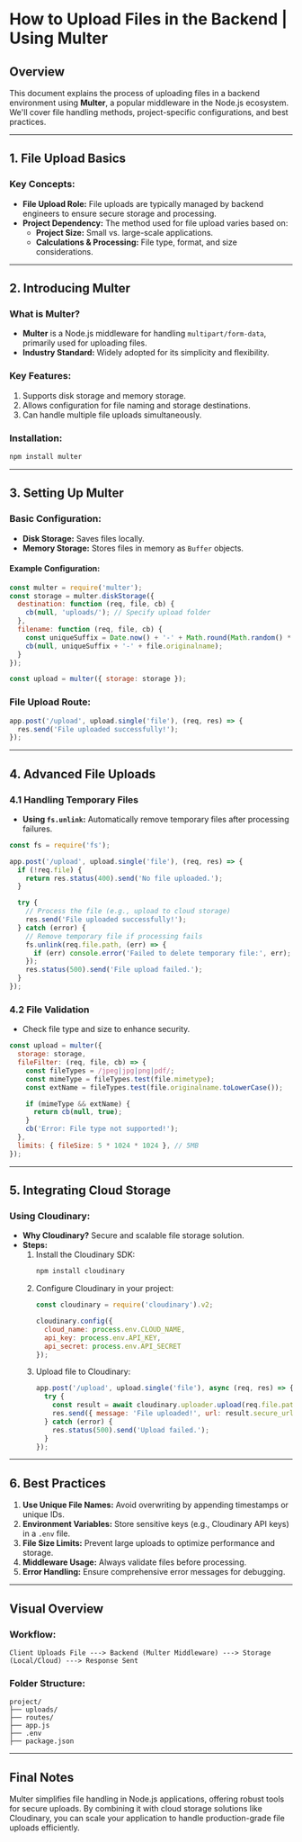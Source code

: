 # How to Upload Files in the Backend | Using Multer

## Overview
This document explains the process of uploading files in a backend environment using **Multer**, a popular middleware in the Node.js ecosystem. We'll cover file handling methods, project-specific configurations, and best practices.

---

## 1. File Upload Basics
### Key Concepts:
- **File Upload Role:** File uploads are typically managed by backend engineers to ensure secure storage and processing.
- **Project Dependency:** The method used for file upload varies based on:
  - **Project Size:** Small vs. large-scale applications.
  - **Calculations & Processing:** File type, format, and size considerations.

---

## 2. Introducing Multer
### What is Multer?
- **Multer** is a Node.js middleware for handling `multipart/form-data`, primarily used for uploading files.
- **Industry Standard:** Widely adopted for its simplicity and flexibility.

### Key Features:
1. Supports disk storage and memory storage.
2. Allows configuration for file naming and storage destinations.
3. Can handle multiple file uploads simultaneously.

### Installation:
```bash
npm install multer
```

---

## 3. Setting Up Multer
### Basic Configuration:
- **Disk Storage:** Saves files locally.
- **Memory Storage:** Stores files in memory as `Buffer` objects.

#### Example Configuration:
```javascript
const multer = require('multer');
const storage = multer.diskStorage({
  destination: function (req, file, cb) {
    cb(null, 'uploads/'); // Specify upload folder
  },
  filename: function (req, file, cb) {
    const uniqueSuffix = Date.now() + '-' + Math.round(Math.random() * 1E9);
    cb(null, uniqueSuffix + '-' + file.originalname);
  }
});

const upload = multer({ storage: storage });
```

### File Upload Route:
```javascript
app.post('/upload', upload.single('file'), (req, res) => {
  res.send('File uploaded successfully!');
});
```

---

## 4. Advanced File Uploads
### 4.1 Handling Temporary Files
- **Using `fs.unlink`:** Automatically remove temporary files after processing failures.
```javascript
const fs = require('fs');

app.post('/upload', upload.single('file'), (req, res) => {
  if (!req.file) {
    return res.status(400).send('No file uploaded.');
  }

  try {
    // Process the file (e.g., upload to cloud storage)
    res.send('File uploaded successfully!');
  } catch (error) {
    // Remove temporary file if processing fails
    fs.unlink(req.file.path, (err) => {
      if (err) console.error('Failed to delete temporary file:', err);
    });
    res.status(500).send('File upload failed.');
  }
});
```

### 4.2 File Validation
- Check file type and size to enhance security.
```javascript
const upload = multer({
  storage: storage,
  fileFilter: (req, file, cb) => {
    const fileTypes = /jpeg|jpg|png|pdf/;
    const mimeType = fileTypes.test(file.mimetype);
    const extName = fileTypes.test(file.originalname.toLowerCase());

    if (mimeType && extName) {
      return cb(null, true);
    }
    cb('Error: File type not supported!');
  },
  limits: { fileSize: 5 * 1024 * 1024 }, // 5MB
});
```

---

## 5. Integrating Cloud Storage
### Using Cloudinary:
- **Why Cloudinary?** Secure and scalable file storage solution.
- **Steps:**
  1. Install the Cloudinary SDK:
     ```bash
     npm install cloudinary
     ```
  2. Configure Cloudinary in your project:
     ```javascript
     const cloudinary = require('cloudinary').v2;

     cloudinary.config({
       cloud_name: process.env.CLOUD_NAME,
       api_key: process.env.API_KEY,
       api_secret: process.env.API_SECRET
     });
     ```
  3. Upload file to Cloudinary:
     ```javascript
     app.post('/upload', upload.single('file'), async (req, res) => {
       try {
         const result = await cloudinary.uploader.upload(req.file.path);
         res.send({ message: 'File uploaded!', url: result.secure_url });
       } catch (error) {
         res.status(500).send('Upload failed.');
       }
     });
     ```

---

## 6. Best Practices
1. **Use Unique File Names:** Avoid overwriting by appending timestamps or unique IDs.
2. **Environment Variables:** Store sensitive keys (e.g., Cloudinary API keys) in a `.env` file.
3. **File Size Limits:** Prevent large uploads to optimize performance and storage.
4. **Middleware Usage:** Always validate files before processing.
5. **Error Handling:** Ensure comprehensive error messages for debugging.

---

## Visual Overview
### Workflow:
```plaintext
Client Uploads File ---> Backend (Multer Middleware) ---> Storage (Local/Cloud) ---> Response Sent
```

### Folder Structure:
```plaintext
project/
├── uploads/
├── routes/
├── app.js
├── .env
├── package.json
```

---

## Final Notes
Multer simplifies file handling in Node.js applications, offering robust tools for secure uploads. By combining it with cloud storage solutions like Cloudinary, you can scale your application to handle production-grade file uploads efficiently.

